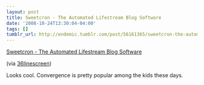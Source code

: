 ```yaml
---
layout: post
title: Sweetcron - The Automated Lifestream Blog Software
date: '2008-10-24T13:30:04-04:00'
tags: []
tumblr_url: http://endemic.tumblr.com/post/56161365/sweetcron-the-automated-lifestream-blog-software
---
```

[Sweetcron - The Automated Lifestream Blog Software](http://www.sweetcron.com/)  

(via [36linescreen](http://36linescreen.tumblr.com/))

Looks cool. Convergence is pretty popular among the kids these days.

